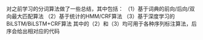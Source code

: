 对之前学习的分词算法做了一些总结，其中包括：
  （1）基于词典的前向/后向/双向最大匹配算法
  （2）基于统计的HMM/CRF算法
  （3）基于深度学习的BiLSTM/BiLSTM+CRF算法
  其中的（2）和（3）均可用于各种序列标注算法，后序会给出相对应的代码
